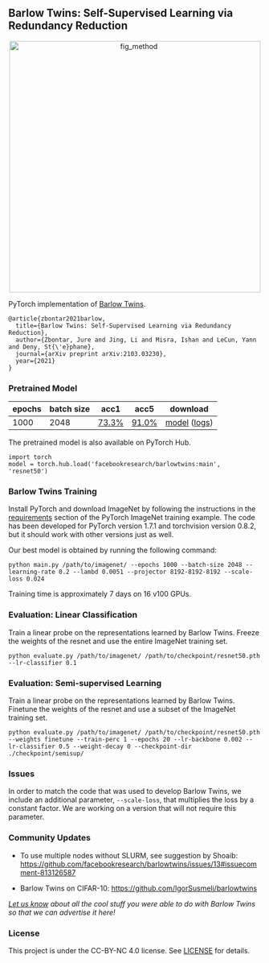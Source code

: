 Barlow Twins: Self-Supervised Learning via Redundancy Reduction
---------------------------------------------------------------

<p align="center">
  <img width="500" alt="fig_method" src="https://user-images.githubusercontent.com/1426550/108191270-3c01cb80-7113-11eb-81d0-da34ce9e26fb.png">
</p>

PyTorch implementation of [Barlow Twins](https://arxiv.org/abs/2103.03230).

```
@article{zbontar2021barlow,
  title={Barlow Twins: Self-Supervised Learning via Redundancy Reduction},
  author={Zbontar, Jure and Jing, Li and Misra, Ishan and LeCun, Yann and Deny, St{\'e}phane},
  journal={arXiv preprint arXiv:2103.03230},
  year={2021}
}
```

### Pretrained Model

| epochs | batch size | acc1 | acc5 | download |
| --- | --- | --- | --- | --- |
| 1000 | 2048 | [73.3%](https://dl.fbaipublicfiles.com/barlowtwins/epochs1000_bs2048_lr0.2_lambd0.0051_proj_8192_8192_8192_scale0.024/lincls_0.1/stats.txt) | [91.0%](https://dl.fbaipublicfiles.com/barlowtwins/epochs1000_bs2048_lr0.2_lambd0.0051_proj_8192_8192_8192_scale0.024/lincls_0.1/stats.txt) | [model](https://dl.fbaipublicfiles.com/barlowtwins/epochs1000_bs2048_lr0.2_lambd0.0051_proj_8192_8192_8192_scale0.024/resnet50.pth) ([logs](https://dl.fbaipublicfiles.com/barlowtwins/epochs1000_bs2048_lr0.2_lambd0.0051_proj_8192_8192_8192_scale0.024/stats.txt)) |

The pretrained model is also available on PyTorch Hub.

```
import torch
model = torch.hub.load('facebookresearch/barlowtwins:main', 'resnet50')
```

### Barlow Twins Training

Install PyTorch and download ImageNet by following the instructions in the [requirements](https://github.com/pytorch/examples/tree/master/imagenet#requirements) section of the PyTorch ImageNet training example. The code has been developed for PyTorch version 1.7.1 and torchvision version 0.8.2, but it should work with other versions just as well. 

Our best model is obtained by running the following command:

```
python main.py /path/to/imagenet/ --epochs 1000 --batch-size 2048 --learning-rate 0.2 --lambd 0.0051 --projector 8192-8192-8192 --scale-loss 0.024
```

Training time is approximately 7 days on 16 v100 GPUs.

### Evaluation: Linear Classification

Train a linear probe on the representations learned by Barlow Twins. Freeze the weights of the resnet and use the entire ImageNet training set.

```
python evaluate.py /path/to/imagenet/ /path/to/checkpoint/resnet50.pth --lr-classifier 0.1
```

### Evaluation: Semi-supervised Learning

Train a linear probe on the representations learned by Barlow Twins. Finetune the weights of the resnet and use a subset of the ImageNet training set.

```
python evaluate.py /path/to/imagenet/ /path/to/checkpoint/resnet50.pth --weights finetune --train-perc 1 --epochs 20 --lr-backbone 0.002 --lr-classifier 0.5 --weight-decay 0 --checkpoint-dir ./checkpoint/semisup/
```

### Issues

In order to match the code that was used to develop Barlow Twins, we include an additional parameter, `--scale-loss`, that multiplies the loss by a constant factor. We are working on a version that will not require this parameter.

### Community Updates

- To use multiple nodes without SLURM, see suggestion by Shoaib: https://github.com/facebookresearch/barlowtwins/issues/13#issuecomment-813126587

- Barlow Twins on CIFAR-10: https://github.com/IgorSusmelj/barlowtwins

*[Let us know](mailto:jzb@fb.com,ljng@fb.com,sdeny@fb.com?subject=[GitHub]%20Barlow%20Twins%20) about all the cool stuff you were able to do with Barlow Twins so that we can advertise it here!*

### License

This project is under the CC-BY-NC 4.0 license. See [LICENSE](LICENSE) for details.
